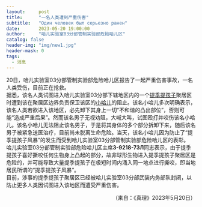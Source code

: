 ```yaml
---
layout:     post
title:      "一名人类遭到严重伤害"
subtitle:   "Один человек был серьезно ранен"
date:       2023-05-20 19:00:00
author:     "哈儿实验室03分部管制实验部危险哈儿区"
catalog: false
header-img: "img/new1.jpg"
header-mask: 0
tags:
  - 消息
---
```


20日，哈儿实验室03分部管制实验部危险哈儿区报告了一起严重伤害事故，一名人类受伤，目前正在抢救。  
据悉，该名人类试图进入哈儿实验室03分部下辖地区内的一个[提季提孩子](https://khayer.cn/bdohlh/index.html?haer=1)聚居区时遭到该在聚居区边界负责保卫该区的[小哈儿](https://khayer.cn/bdohlh/index.html?haer=7)的阻止。该名小哈儿多次明确表示，该名人类若欲进入该地区，必先卸下其身上一切“不和谐的凸出部位”，否则可能“造成严重后果”。然而该名男子无视劝阻，大喊大叫，试图殴打并咬伤该名小哈儿。该名小哈儿无法阻止该名男子，于是将其身体的多个部分拆卸下来，随后该名男子被紧急送医治疗，目前尚未脱离生命危险。当天，该名小哈儿因为防止了“提季提孩子风暴”的发生而受到哈儿实验室03分部管制实验部危险哈儿区的表彰。  
哈儿实验室03分部管制实验部危险哈儿区主席**З-9218-73Л**同志表示，由于提季提孩子喜好撕咬任何生物身上凸起的部分，故非球形生物进入提季提孩子聚居区是危险的，并可能导致大量提季提孩子在极短时间内涌入同一地点进行撕咬，即当地居民所谓的“提季提孩子风暴”。  
目前，涉事的提季提孩子聚居区已经被哈儿实验室03分部武装内务部队封闭，以防止更多人类因试图进入该地区而遭受严重伤害。
<div style="text-align: right">（来自：《真理》2023年5月20日）</div>